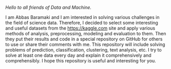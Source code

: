 *Hello to all friends of Data and Machine.*

I am Abbas Baramaki and I am interested in solving various challenges in the field of science data.
Therefore, I decided to select some interesting and useful datasets from the https://kaggle.com site and apply various methods of analysis, preprocessing, modeling and evaluation to them.
Then they put their results and code in a special repository on GitHub for others to use or share their comments with me.
This repository will include solving problems of prediction, classification, clustering, text analysis, etc.
I try to solve at least one data every day and explain it comprehensively and comprehensibly. I hope this repository is useful and interesting for you.

